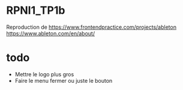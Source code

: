# RPNI1_TP1b

Reproduction de 
https://www.frontendpractice.com/projects/ableton
https://www.ableton.com/en/about/

# todo
* Mettre le logo plus gros
* Faire le menu fermer ou juste le bouton